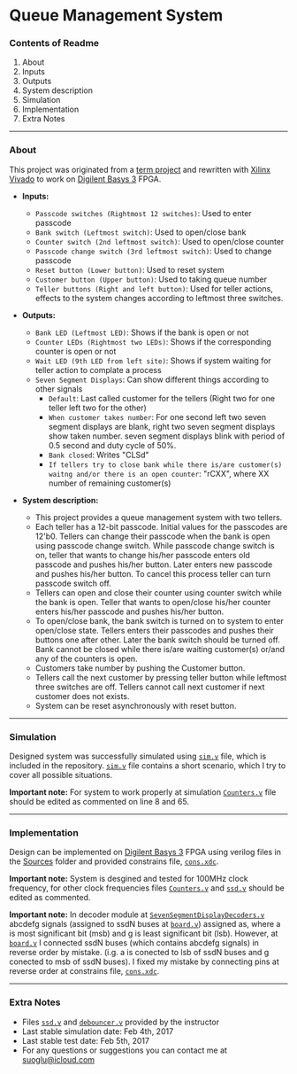 # Queue Management System
### Contents of Readme
1. About
 1. Inputs
 2. Outputs
 3. System description
2. Simulation
3. Implementation
4. Extra Notes

---
### About
This project was originated from a [term project](https://suoglu.github.io/misc/other/Term_Project_Fall_2015-2016+v.1.pdf) and rewritten with [Xilinx Vivado](http://www.xilinx.com/products/design-tools/vivado.html) to work on [Digilent Basys 3](https://reference.digilentinc.com/reference/programmable-logic/basys-3/reference-manual) FPGA.

* **Inputs:**
  * `Passcode switches (Rightmost 12 switches)`: Used to enter passcode
  * `Bank switch (Leftmost switch)`: Used to open/close bank
  * `Counter switch (2nd leftmost switch)`: Used to open/close counter
  * `Passcode change switch (3rd leftmost switch)`: Used to change passcode
  * `Reset button (Lower button)`: Used to reset system
  * `Customer button (Upper button)`: Used to taking queue number
  * `Teller buttons (Right and left button)`: Used for teller actions, effects to the system changes according to leftmost three switches.
  
* **Outputs:**
  * `Bank LED (Leftmost LED)`: Shows if the bank is open or not
  * `Counter LEDs (Rightmost two LEDs)`: Shows if the corresponding counter is open or not
  * `Wait LED (9th LED from left site)`: Shows if system waiting for teller action to complate a process
  * `Seven Segment Displays`: Can show different things according to other signals
    * `Default`: Last called customer for the tellers (Right two for one teller left two for the other)
    * `When customer takes number`: For one second left two seven segment displays are blank, right two seven segment displays show taken number. seven segment displays blink with period of 0.5 second and duty cycle of 50%.
    * `Bank closed`: Writes "CLSd"
    * `If tellers try to close bank while there is/are customer(s) waitng and/or there is an open counter`: "rCXX", where XX number of remaining customer(s)
  
  
* **System description:**
  * This project provides a queue management system with two tellers. 
  * Each teller has a 12-bit passcode. Initial values for the passcodes are 12'b0. Tellers can change their passcode when the bank is open using passcode change switch. While passcode change switch is on, teller that wants to change his/her passcode enters old passcode and pushes his/her button. Later enters new passcode and pushes his/her button. To cancel this process teller can turn passcode switch off. 
  * Tellers can open and close their counter using counter switch while the bank is open. Teller that wants to open/close his/her counter enters his/her passcode and pushes his/her button. 
  * To open/close bank, the bank switch is turned on to system to enter open/close state. Tellers enters their passcodes and pushes their buttons one after other. Later the bank switch should be turned off. Bank cannot be closed while there is/are waiting customer(s) or/and any of the counters is open.
  * Customers take number by pushing the Customer button.
  * Tellers call the next customer by pressing teller button while leftmost three switches are off. Tellers cannot call next customer if next customer does not exists.
  * System can be reset asynchronously with reset button.

---

### Simulation
Designed system was successfully simulated using [`sim.v`](https://github.com/suoglu/Queue-Management-System/blob/master/Simulation/sim.v) file, which is included in the repository. [`sim.v`](https://github.com/suoglu/Queue-Management-System/blob/master/Simulation/sim.v) file contains a short scenario, which I try to cover all possible situations.

**Important note:** For system to work properly at simulation [`Counters.v`](https://github.com/suoglu/Queue-Management-System/blob/master/Sources/Counters.v) file should be edited as commented on line 8 and 65.

---

### Implementation
Design can be implemented on [Digilent Basys 3](https://reference.digilentinc.com/reference/programmable-logic/basys-3/reference-manual) FPGA using verilog files in the [Sources](https://github.com/suoglu/Queue-Management-System/tree/master/Sources) folder and provided constrains file, [`cons.xdc`](https://github.com/suoglu/Queue-Management-System/blob/master/Constrains/cons.xdc).

**Important note:** System is desgined and tested for 100MHz clock frequency, for other clock frequencies files [`Counters.v`](https://github.com/suoglu/Queue-Management-System/blob/master/Sources/Counters.v) and [`ssd.v`](https://github.com/suoglu/Queue-Management-System/blob/master/Sources/ssd.v) should be edited as commented.

**Important note:** In decoder module at [`SevenSegmentDisplayDecoders.v`](https://github.com/suoglu/Queue-Management-System/blob/master/Sources/SevenSegmentDisplayDecoders.v) abcdefg signals (assigned to ssdN buses at [`board.v`](https://github.com/suoglu/Queue-Management-System/blob/master/Sources/board.v)) assigned as, where a is most significant bit (msb) and g is least significant bit (lsb). However, at [`board.v`](https://github.com/suoglu/Queue-Management-System/blob/master/Sources/board.v) I connected ssdN buses (which contains abcdefg signals) in reverse order by mistake. (i.g. a is conected to lsb of ssdN buses and g conected to msb of ssdN buses). I fixed my mistake by connecting pins at reverse order at constrains file, [`cons.xdc`](https://github.com/suoglu/Queue-Management-System/blob/master/Constrains/cons.xdc).

---

### Extra Notes
* Files [`ssd.v`](https://github.com/suoglu/Queue-Management-System/blob/master/Sources/ssd.v) and [`debouncer.v`](https://github.com/suoglu/Queue-Management-System/blob/master/Sources/debouncer.v) provided by the instructor
* Last stable simulation date: Feb 4th, 2017
* Last stable test date: Feb 5th, 2017
* For any questions or suggestions you can contact me at suoglu@icloud.com
